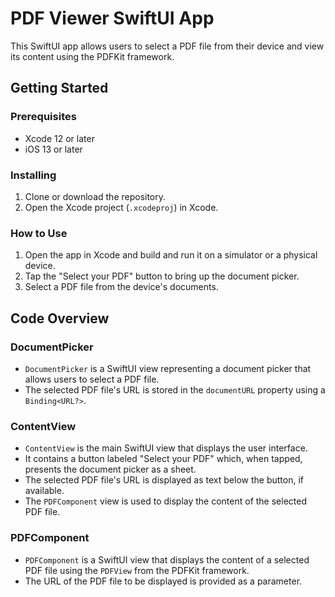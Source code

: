 # PDF Viewer SwiftUI App

This SwiftUI app allows users to select a PDF file from their device and view its content using the PDFKit framework.

## Getting Started

### Prerequisites

- Xcode 12 or later
- iOS 13 or later

### Installing

1. Clone or download the repository.
2. Open the Xcode project (`.xcodeproj`) in Xcode.

### How to Use

1. Open the app in Xcode and build and run it on a simulator or a physical device.
2. Tap the "Select your PDF" button to bring up the document picker.
3. Select a PDF file from the device's documents.

## Code Overview

### DocumentPicker

- `DocumentPicker` is a SwiftUI view representing a document picker that allows users to select a PDF file.
- The selected PDF file's URL is stored in the `documentURL` property using a `Binding<URL?>`.

### ContentView

- `ContentView` is the main SwiftUI view that displays the user interface.
- It contains a button labeled "Select your PDF" which, when tapped, presents the document picker as a sheet.
- The selected PDF file's URL is displayed as text below the button, if available.
- The `PDFComponent` view is used to display the content of the selected PDF file.

### PDFComponent

- `PDFComponent` is a SwiftUI view that displays the content of a selected PDF file using the `PDFView` from the PDFKit framework.
- The URL of the PDF file to be displayed is provided as a parameter.


